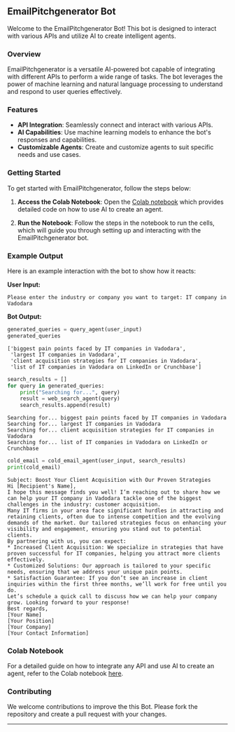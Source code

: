 ## EmailPitchgenerator Bot 

Welcome to the EmailPitchgenerator Bot! This bot is designed to interact with various APIs and utilize AI to create intelligent agents.

### Overview

EmailPitchgenerator is a versatile AI-powered bot capable of integrating with different APIs to perform a wide range of tasks. The bot leverages the power of machine learning and natural language processing to understand and respond to user queries effectively.

### Features

- **API Integration**: Seamlessly connect and interact with various APIs.
- **AI Capabilities**: Use machine learning models to enhance the bot's responses and capabilities.
- **Customizable Agents**: Create and customize agents to suit specific needs and use cases.

### Getting Started

To get started with EmailPitchgenerator, follow the steps below:

1. **Access the Colab Notebook**: 
   Open the [Colab notebook](https://colab.research.google.com/drive/16Yw2vkC2W7tbY_Mqg-dkZBNskV1h8A2n?usp=sharing) which provides detailed code on how to use AI to create an agent.

2. **Run the Notebook**: 
   Follow the steps in the notebook to run the cells, which will guide you through setting up and interacting with the EmailPitchgenerator bot.

### Example Output

Here is an example interaction with the bot to show how it reacts:

**User Input:**
```
Please enter the industry or company you want to target: IT company in Vadodara
```

**Bot Output:**

```python
generated_queries = query_agent(user_input)
generated_queries
```
```plaintext
['biggest pain points faced by IT companies in Vadodara',
 'largest IT companies in Vadodara',
 'client acquisition strategies for IT companies in Vadodara',
 'list of IT companies in Vadodara on LinkedIn or Crunchbase']
```

```python
search_results = []
for query in generated_queries:
    print("Searching for...", query)
    result = web_search_agent(query)
    search_results.append(result)
```
```plaintext
Searching for... biggest pain points faced by IT companies in Vadodara
Searching for... largest IT companies in Vadodara
Searching for... client acquisition strategies for IT companies in Vadodara
Searching for... list of IT companies in Vadodara on LinkedIn or Crunchbase
```

```python
cold_email = cold_email_agent(user_input, search_results)
print(cold_email)
```
```plaintext
Subject: Boost Your Client Acquisition with Our Proven Strategies
Hi [Recipient's Name],
I hope this message finds you well! I’m reaching out to share how we can help your IT company in Vadodara tackle one of the biggest challenges in the industry: customer acquisition.
Many IT firms in your area face significant hurdles in attracting and retaining clients, often due to intense competition and the evolving demands of the market. Our tailored strategies focus on enhancing your visibility and engagement, ensuring you stand out to potential clients.
By partnering with us, you can expect:
* Increased Client Acquisition: We specialize in strategies that have proven successful for IT companies, helping you attract more clients effectively.
* Customized Solutions: Our approach is tailored to your specific needs, ensuring that we address your unique pain points.
* Satisfaction Guarantee: If you don’t see an increase in client inquiries within the first three months, we’ll work for free until you do.
Let’s schedule a quick call to discuss how we can help your company grow. Looking forward to your response!
Best regards,
[Your Name]
[Your Position]
[Your Company]
[Your Contact Information]
```

### Colab Notebook

For a detailed guide on how to integrate any API and use AI to create an agent, refer to the Colab notebook [here](https://colab.research.google.com/drive/16Yw2vkC2W7tbY_Mqg-dkZBNskV1h8A2n?usp=sharing).

### Contributing

We welcome contributions to improve the this Bot. Please fork the repository and create a pull request with your changes.

---

